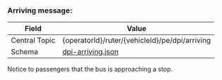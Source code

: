### Arriving message:
| Field         | Value                                                 |
|---------------|-------------------------------------------------------|
| Central Topic | {operatorId}/ruter/{vehicleId}/pe/dpi/arriving        |
| Schema        | [ dpi-arriving.json ](json-schemas/dpi-arriving.json) |

Notice to passengers that the bus is approaching a stop.      